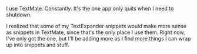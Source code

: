 I use TextMate. Constantly. It's the one app only quits when I need to shutdown.

I realized that some of my TextExpander snippets would make more sense as snippets in TextMate, since that's the only place I use them. Right now, I've only got the one, but I'll be adding more as I find more things I can wrap up into snippets and stuff.